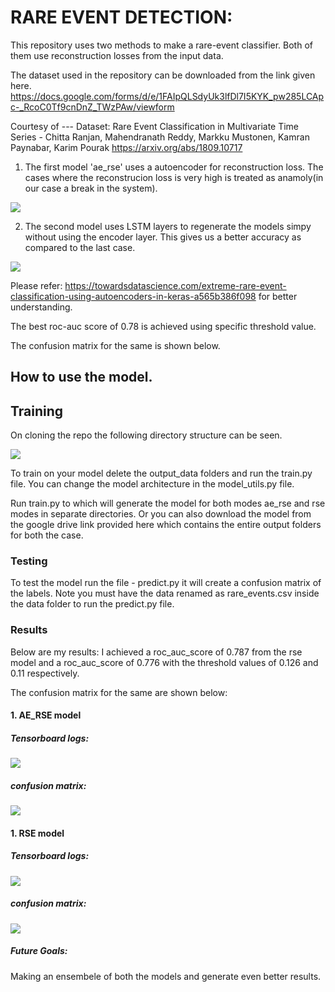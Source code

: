 # RARE EVENT DETECTION:

This repository uses two methods to make a rare-event classifier. Both of them use reconstruction losses from the input data.

The dataset used in the repository can be downloaded from the link given here. https://docs.google.com/forms/d/e/1FAIpQLSdyUk3lfDl7I5KYK_pw285LCApc-_RcoC0Tf9cnDnZ_TWzPAw/viewform

Courtesy of ---   Dataset: Rare Event Classification in Multivariate Time Series - Chitta Ranjan, Mahendranath Reddy, Markku Mustonen, Kamran Paynabar, Karim Pourak
https://arxiv.org/abs/1809.10717


1. The first model 'ae_rse' uses a autoencoder for reconstruction loss. The cases where the reconstrucion loss is very high is treated as anamoly(in our case a break in the system).

![](https://github.com/ANONYMOUS-GURU/RareEventDetection/blob/master/output_data_ae_rse/model.png)

2. The second model uses LSTM layers to regenerate the models simpy without using the encoder layer. This gives us a better accuracy as compared to the last case.

![](https://github.com/ANONYMOUS-GURU/RareEventDetection/blob/master/output_data_rse/model.png)

Please refer: https://towardsdatascience.com/extreme-rare-event-classification-using-autoencoders-in-keras-a565b386f098
for better understanding.

The best roc-auc score of 0.78 is achieved using specific threshold value.

The confusion matrix for the same is shown below.

## How to use the model.

## Training
On cloning the repo the following directory structure can be seen.

![](https://github.com/ANONYMOUS-GURU/RareEventDetection/blob/master/images/dir_str.png)

To train on your model delete the output_data folders and run the train.py file. You can change the model architecture in the model_utils.py file.

Run train.py to which will generate the model for both modes ae_rse and rse modes in separate directories.
Or you can also download the model from the google drive link provided here which contains the entire output folders for both the case.

### Testing
To test the model run the file - predict.py it will create a confusion matrix of the labels. Note you must have the data renamed as rare_events.csv inside the data folder to run the predict.py file.

### Results
Below are my results:
I achieved a roc_auc_score of 0.787 from the rse model and a roc_auc_score of 0.776 with the threshold values of 0.126 and 0.11 respectively.

The confusion matrix for the same are shown below:
#### 1. AE_RSE model

##### Tensorboard logs:

![](https://github.com/ANONYMOUS-GURU/RareEventDetection/blob/master/images/ae_rse.png)

##### confusion matrix:
![](https://github.com/ANONYMOUS-GURU/RareEventDetection/blob/master/images/ae_rse_conf.png)



#### 1. RSE model

##### Tensorboard logs:

![](https://github.com/ANONYMOUS-GURU/RareEventDetection/blob/master/images/rse.png)

##### confusion matrix:
![](https://github.com/ANONYMOUS-GURU/RareEventDetection/blob/master/images/rse_conf.png)


##### Future Goals:
Making an ensembele of both the models and generate even better results.

